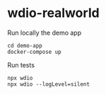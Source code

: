 # wdio-realworld

Run locally the demo app
```
cd demo-app
docker-compose up
```

Run tests
```
npx wdio
npx wdio --logLevel=silent
```
